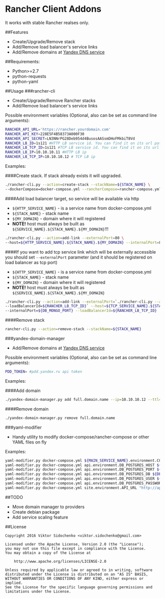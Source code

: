 # Rancher Client Addons
It works with stable Rancher realses only.

##Features
* Create/Upgrade/Remove stack
* Add/Remove load balancer's service links
* Add/Remove domains at [Yandex DNS service](https://pdd.yandex.com)

##Requirements:
* Python>=2.7
* python-requests
* python-yaml

##Usage
###rancher-cli
* Create/Upgrade/Remove Rancher stacks
* Add/Remove load balancer's service links

Possible environment variables (Optional, also can be set as command line arguments):
```bash
RANCHER_API_URL='https://rancher.yourdomain.com'
RANCHER_API_KEY=228E5F4B58373A000F30
RANCHER_API_SECRET=LN3NNrPG28Deb954d4BusosAASsmDHoFMkbiT8Vd
RANCHER_LB_ID=1s121 #HTTP LB service id. You can find it on its url path
RANCHER_LB_TCP_ID=1s121 #TCP LB service id. You can find it on its url path
RANCHER_LB_IP=10.10.10.11 #HTTP LB ip
RANCHER_LB_TCP_IP=10.10.10.12 # TCP LB ip
```

Examples:

####Create stack. If stack already exists it will upgraded.
```bash
./rancher-cli.py --action=create-stack --stackName=${STACK_NAME} \
--dockerCompose=docker-compose.yml --rancherCompose=rancher-compose.yml
```

####Add load balancer target, so service will be available via http
* ```${HTTP_SERVICE_NAME}``` - is a service name from docker-compose.yml
* ```${STACK_NAME}``` - stack name
* ```${MY_DOMAIN}``` - domain where it will registered
* **NOTE!** host must always be built as ```${SERVICE_NAME}.${STACK_NAME}.${MY_DOMAIN}```!!!
```bash
./rancher-cli.py --action=add-link --externalPort=80 \
--host=${HTTP_SERVICE_NAME}.${STACK_NAME}.${MY_DOMAIN} --internalPort=8080
```

####If you want to add tcp service link which will be externally accessible you should set ```--externalPort``` parameter (and it should be registered on load balancer as tcp port)
* ```${HTTP_SERVICE_NAME}``` - is a service name from docker-compose.yml
* ```${STACK_NAME}``` - stack name
* ```${MY_DOMAIN}``` - domain where it will registered
* **NOTE!** host must always be built as ```${SERVICE_NAME}.${STACK_NAME}.${MY_DOMAIN}```
```bash
./rancher-cli.py --action=add-link --externalPort=`./rancher-cli.py --action=get-port \
--loadBalancerId=${RANCHER_LB_TCP_ID}` --host=${TCP_SERVICE_NAME}.${STACK_NAME}.${MY_DOMAIN}
--internalPort=${DB_MONGO_PORT} --loadBalancerId=${RANCHER_LB_TCP_ID}
```

####Remove stack
```bash
rancher-cli.py --action=remove-stack --stackName=${STACK_NAME}
```

###yandex-domain-manager
* Add/Remove domains at [Yandex DNS service](https://pdd.yandex.com)

Possible environment variables (Optional, also can be set as command line arguments):
```bash
PDD_TOKEN= #pdd.yandex.ru api token
```

Examples:

####Add domain
```bash
./yandex-domain-manager.py add full.domain.name --ip=10.10.10.12 --ttl=360 #ttl is optional, default value is 360
```

####Remove domain
```bash
./yandex-domain-manager.py remove full.domain.name
```


###yaml-modifier
* Handy utility to modify docker-compose/rancher-compose or other YAML files on fly

Examples:
```bash
yaml-modifier.py docker-compose.yml ${MAIN_SERVICE_NAME}.environment.COMMIT_HASH ${sourceCommitHash}
yaml-modifier.py docker-compose.yml api.environment.DB_POSTGRES_HOST ${DB_POSTGRES_HOST}
yaml-modifier.py docker-compose.yml api.environment.DB_POSTGRES_PORT ${DB_POSTGRES_PORT}
yaml-modifier.py docker-compose.yml api.environment.DB_POSTGRES_DB ${DB_POSTGRES_DB}
yaml-modifier.py docker-compose.yml api.environment.DB_POSTGRES_USER ${DB_POSTGRES_USER}
yaml-modifier.py docker-compose.yml api.environment.DB_POSTGRES_PASSWORD ${DB_POSTGRES_PASSWORD}
yaml-modifier.py docker-compose.yml site.environment.API_URL "http://api.${SERVICE_DOMAIN}"
```

##TODO
* Move domain manager to providers
* Create debian package
* Add service scaling feature


##License
```
Copyright 2016 Viktor Sidochenko <viktor.sidochenko@gmail.com>

Licensed under the Apache License, Version 2.0 (the "License");
you may not use this file except in compliance with the License.
You may obtain a copy of the License at

    http://www.apache.org/licenses/LICENSE-2.0

Unless required by applicable law or agreed to in writing, software
distributed under the License is distributed on an "AS IS" BASIS,
WITHOUT WARRANTIES OR CONDITIONS OF ANY KIND, either express or implied.
See the License for the specific language governing permissions and
limitations under the License.
```
